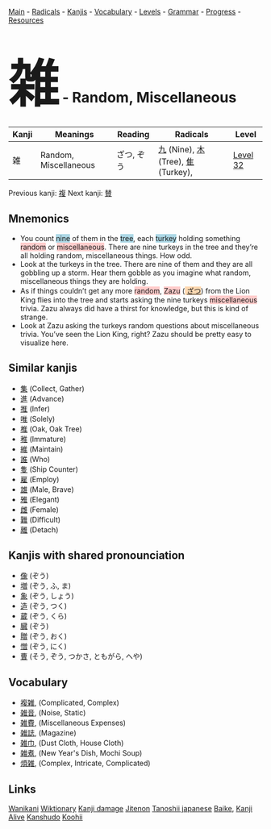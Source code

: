 <style> bigfont {font-size: 100px}</style>
[Main](../README.md) -
[Radicals](../radicals.md) -
[Kanjis](../kanjis.md) -
[Vocabulary](../vocabulary.md) -
[Levels](../levels.md) -
[Grammar](../grammar.md) - 
[Progress](../progress.md) -
[Resources](../resources.md)
# <bigfont> 雑</bigfont> - Random, Miscellaneous 

| Kanji | Meanings | Reading | Radicals | Level |
| --- | --- | --- | --- | --- |
| 雑 | Random, Miscellaneous | ざつ, ぞう | [九](../radicals/九.md) (Nine), [木](../radicals/木.md) (Tree), [隹](../radicals/隹.md) (Turkey),  | [Level 32](../levels/wk_level32.md) |

Previous kanji: [複](複.md) Next kanji: [賛](賛.md) 

## Mnemonics
 * You count <span style="background-color:#ADD8E6"> nine</span> of them in the <span style="background-color:#ADD8E6"> tree</span>, each <span style="background-color:#ADD8E6"> turkey</span> holding something <span style="background-color:#ffcccb"> random</span> or <span style="background-color:#ffcccb"> miscellaneous</span>. There are nine turkeys in the tree and they’re all holding random, miscellaneous things. How odd.
* Look at the turkeys in the tree. There are nine of them and they are all gobbling up a storm. Hear them gobble as you imagine what random, miscellaneous things they are holding.
* As if things couldn’t get any more <span style="background-color:#ffcccb"> random</span>, <span style="background-color:#ffcccb"> Zazu</span> (<span style="background-color:#fed8b1"> [ざつ](https://jisho.org/search/ざつ)</span>) from the Lion King flies into the tree and starts asking the nine turkeys <span style="background-color:#ffcccb"> miscellaneous</span> trivia. Zazu always did have a thirst for knowledge, but this is kind of strange.
* Look at Zazu asking the turkeys random questions about miscellaneous trivia. You’ve seen the Lion King, right? Zazu should be pretty easy to visualize here.


## Similar kanjis
 * [集](集.md) (Collect, Gather)
* [進](進.md) (Advance)
* [推](推.md) (Infer)
* [唯](唯.md) (Solely)
* [椎](椎.md) (Oak, Oak Tree)
* [稚](稚.md) (Immature)
* [維](維.md) (Maintain)
* [誰](誰.md) (Who)
* [隻](隻.md) (Ship Counter)
* [雇](雇.md) (Employ)
* [雄](雄.md) (Male, Brave)
* [雅](雅.md) (Elegant)
* [雌](雌.md) (Female)
* [難](難.md) (Difficult)
* [離](離.md) (Detach)



## Kanjis with shared pronounciation
 * [像](像.md) (ぞう)
* [増](増.md) (ぞう, ふ, ま)
* [象](象.md) (ぞう, しょう)
* [造](造.md) (ぞう, つく)
* [蔵](蔵.md) (ぞう, くら)
* [臓](臓.md) (ぞう)
* [贈](贈.md) (ぞう, おく)
* [憎](憎.md) (ぞう, にく)
* [曹](曹.md) (そう, ぞう, つかさ, ともがら, へや)



## Vocabulary
 * [複雑](../vocabulary/雑.md), (Complicated, Complex)
* [雑音](../vocabulary/雑.md), (Noise, Static)
* [雑費](../vocabulary/雑.md), (Miscellaneous Expenses)
* [雑誌](../vocabulary/雑.md), (Magazine)
* [雑巾](../vocabulary/雑.md), (Dust Cloth, House Cloth)
* [雑煮](../vocabulary/雑.md), (New Year's Dish, Mochi Soup)
* [煩雑](../vocabulary/雑.md), (Complex, Intricate, Complicated)




## Links 


[Wanikani](https://www.wanikani.com/kanji/雑)
[Wiktionary](https://en.wiktionary.org/wiki/雑)
[Kanji damage](http://www.kanjidamage.com/kanji/search?utf8=✓&q=雑)
[Jitenon](https://jitenon.com/kanji/雑)
[Tanoshii japanese](https://www.tanoshiijapanese.com/dictionary/kanji.cfm?k=雑)
[Baike](https://baike.baidu.com/item/雑),
[Kanji Alive](https://app.kanjialive.com/雑)
[Kanshudo](https://www.kanshudo.com/searchmn?q=雑)
[Koohii](https://kanji.koohii.com/study/kanji/雑)
